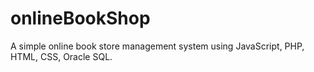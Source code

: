 # onlineBookShop
A simple online book store management system using JavaScript, PHP, HTML, CSS, Oracle SQL.
